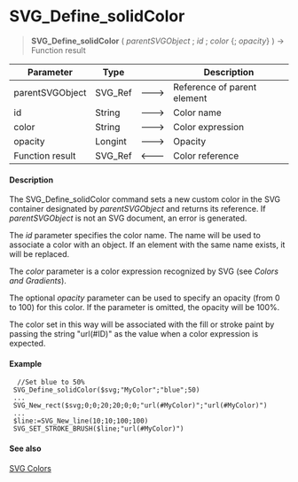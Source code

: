 # SVG_Define_solidColor

>**SVG_Define_solidColor** ( *parentSVGObject* ; *id* ; *color* {; *opacity*} )  -> Function result

| Parameter | Type |  | Description |
| --- | --- | --- | --- |
| parentSVGObject | SVG_Ref | &#x1F852; | Reference of parent element |
| id | String | &#x1F852; | Color name |
| color | String | &#x1F852; | Color expression |
| opacity | Longint | &#x1F852; | Opacity |
| Function result | SVG_Ref | &#x1F850; | Color reference |



#### Description 

The SVG\_Define\_solidColor command sets a new custom color in the SVG container designated by *parentSVGObject* and returns its reference. If *parentSVGObject* is not an SVG document, an error is generated.

The *id* parameter specifies the color name. The name will be used to associate a color with an object. If an element with the same name exists, it will be replaced.

The *color* parameter is a color expression recognized by SVG (see *Colors and Gradients*).

The optional *opacity* parameter can be used to specify an opacity (from 0 to 100) for this color. If the parameter is omitted, the opacity will be 100%.

The color set in this way will be associated with the fill or stroke paint by passing the string "url(#ID)" as the value when a color expression is expected.

#### Example 

```4d
  //Set blue to 50%
 SVG_Define_solidColor($svg;"MyColor";"blue";50)
 ...
 SVG_New_rect($svg;0;0;20;20;0;0;"url(#MyColor)";"url(#MyColor)")
 ...
 $line:=SVG_New_line(10;10;100;100)
 SVG_SET_STROKE_BRUSH($line;"url(#MyColor)")
```

#### See also 

[SVG Colors](../SVG%20Colors.md)  